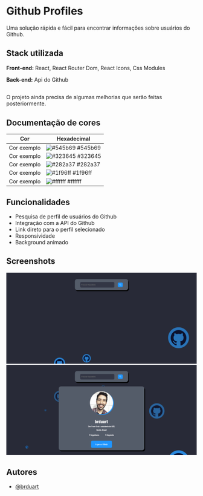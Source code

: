 
# Github Profiles

Uma solução rápida e fácil para encontrar informações sobre usuários do Github.




## Stack utilizada

**Front-end:** React, React Router Dom, React Icons, Css Modules

**Back-end:** Api do Github

##
O projeto ainda precisa de algumas melhorias que serão feitas posteriormente.


## Documentação de cores

| Cor               | Hexadecimal                                                |
| ----------------- | ---------------------------------------------------------------- |
| Cor exemplo       | ![#545b69](https://via.placeholder.com/10/545b69?text=+) #545b69 |
| Cor exemplo       | ![#323645](https://via.placeholder.com/10/323645?text=+) #323645 |
| Cor exemplo       | ![#282a37](https://via.placeholder.com/10/282a37?text=+) #282a37 |
| Cor exemplo       | ![#1f96ff](https://via.placeholder.com/10/1f96ff?text=+) #1f96ff |
| Cor exemplo       | ![#ffffff](https://via.placeholder.com/10/ffffff?text=+) #ffffff |


## Funcionalidades

- Pesquisa de perfil de usuários do Github
- Integração com a API do Github
- Link direto para o perfil selecionado
- Responsividade
- Background animado


## Screenshots

![App Screenshot](./screenshots/s1.jpg)
![App Screenshot](./screenshots/s2.jpg)


## Autores

- [@brduart](https://www.github.com/brduart)

